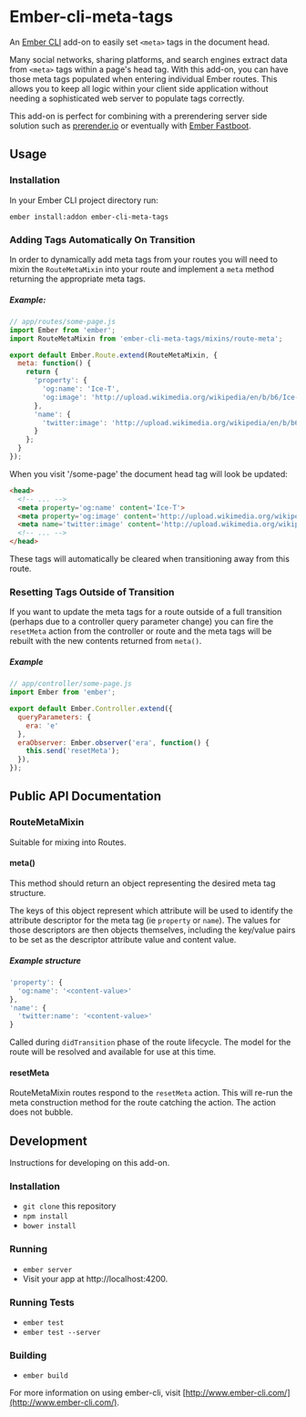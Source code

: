 # Ember-cli-meta-tags

An [Ember CLI](http://www.ember-cli.com/) add-on to easily set `<meta>`
tags in the document head.

Many social networks, sharing platforms, and search engines extract
data from `<meta>` tags within a page's head tag.  With this add-on,
you can have those meta tags populated when entering individual Ember
routes.  This allows you to keep all logic within your client side
application without needing a sophisticated web server to populate tags
correctly.  

This add-on is perfect for combining with a prerendering
server side solution such as [prerender.io](http://www.prerender.io)
or eventually with
[Ember Fastboot](https://github.com/tildeio/ember-cli-fastboot).

## Usage

### Installation

In your Ember CLI project directory run:
```
ember install:addon ember-cli-meta-tags
```

### Adding Tags Automatically On Transition

In order to dynamically add meta tags from your routes you will need
to mixin the `RouteMetaMixin` into your route and implement a `meta`
method returning the appropriate meta tags.

##### Example:

```javascript
// app/routes/some-page.js
import Ember from 'ember';
import RouteMetaMixin from 'ember-cli-meta-tags/mixins/route-meta';

export default Ember.Route.extend(RouteMetaMixin, {
  meta: function() {
    return {
      'property': {
        'og:name': 'Ice-T',
        'og:image': 'http://upload.wikimedia.org/wikipedia/en/b/b6/Ice-T-O.G._Original_Gangster_(album_cover_with_matt).jpg'
      },
      'name': {
        'twitter:image': 'http://upload.wikimedia.org/wikipedia/en/b/b6/Ice-T-O.G._Original_Gangster_(album_cover_with_matt).jpg'
      }
    };
  }
});
```

When you visit '/some-page' the document head tag will look be
updated:

```html
<head>
  <!-- ... -->
  <meta property='og:name' content='Ice-T'>
  <meta property='og:image' content='http://upload.wikimedia.org/wikipedia/en/b/b6/Ice-T-O.G._Original_Gangster_(album_cover_with_matt).jpg'>
  <meta name='twitter:image' content='http://upload.wikimedia.org/wikipedia/en/b/b6/Ice-T-O.G._Original_Gangster_(album_cover_with_matt).jpg'>
  <!-- ... -->
</head>
```

These tags will automatically be cleared when transitioning away from
this route.

### Resetting Tags Outside of Transition

If you want to update the meta tags for a route outside of a full
transition (perhaps due to a controller query parameter change)
you can fire the `resetMeta` action from the controller or route and
the meta tags will be rebuilt with the new contents returned from
`meta()`.

##### Example

```javascript
// app/controller/some-page.js
import Ember from 'ember';

export default Ember.Controller.extend({
  queryParameters: {
    era: 'e'
  },
  eraObserver: Ember.observer('era', function() {
    this.send('resetMeta');
  }),
});
```

## Public API Documentation

### RouteMetaMixin

Suitable for mixing into Routes.

#### meta()

This method should return an object representing the desired meta
tag structure.

The keys of this object represent which attribute will be used to
identify the attribute descriptor for the meta tag (ie `property` or
`name`).  The values for those descriptors are then objects
themselves, including the key/value pairs to be set as the descriptor
attribute value and content value.

##### Example structure
```javascript
'property': {
  'og:name': '<content-value>'
},
'name': {
  'twitter:name': '<content-value>'
}

```

Called during `didTransition` phase of the route lifecycle.  The model
for the route will be resolved and available for use at this time.

#### resetMeta

RouteMetaMixin routes respond to the `resetMeta` action.  This will
re-run the meta construction method for the route catching the
action.  The action does not bubble.


## Development

Instructions for developing on this add-on.

### Installation

* `git clone` this repository
* `npm install`
* `bower install`

### Running

* `ember server`
* Visit your app at http://localhost:4200.

### Running Tests

* `ember test`
* `ember test --server`

### Building

* `ember build`

For more information on using ember-cli, visit [http://www.ember-cli.com/](http://www.ember-cli.com/).
